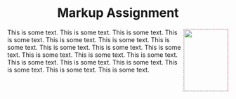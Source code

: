 <html>
<h1 align="center">Markup Assignment</h1>

<head>
<style>
img {
	float: right;
	border: 2px dotted pink;
	margin: 0px 0px 15 px 20 px;
}
</style>
</head>
<body>

<p><img src="kuromi.png" width="100" 
height="140">
This is some text. This is some text. 
This is some text. This is some text. This is 
some text. This is some text. This is some 
text. This is some text. This is some text. 
This is some text. This is some text. This is 
some text. This is some text. This is some 
text. This is some text. This is some text. 
This is some text. This is some text. This is 
some text. 
</p>
<body>

</html>
